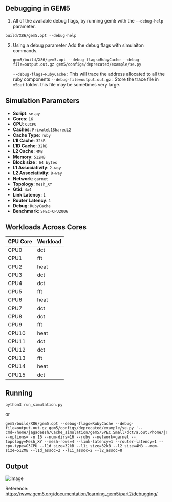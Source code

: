 ## Debugging in GEM5
1) All of the available debug flags, by running gem5 with the `--debug-help` parameter.
 ```
 build/X86/gem5.opt --debug-help
 ```

2) Using a debug parameter
   Add the debug flags with simulaiton commands.
   ```
   gem5/build/X86/gem5.opt --debug-flags=RubyCache --debug-file=output.out.gz gem5/configs/deprecated/example/se.py
   ```
   `--debug-flags=RubyCache` : This will trace the address allocated to all the ruby components
   `--debug-file=output.out.gz` : Store the trace file in `m5out` folder. this file may be sometimes very large.

## Simulation Parameters

- **Script**: `se.py`
- **Cores**: `16`
- **CPU**: `O3CPU`
- **Caches**: `PrivateL1SharedL2`
- **Cache Type**: `ruby`
- **L1I Cache**: `32kB`
- **L1D Cache**: `32kB`
- **L2 Cache**: `4MB`
- **Memory**: `512MB`
- **Block size** : `64 bytes`
- **L1 Associativity**: `2-way`
- **L2 Associativity**: `8-way`
- **Network**: `garnet`
- **Topology**: `Mesh_XY`
- **Gtid**: `4x4`
- **Link Latency**: `1`
- **Router Latency**: `1`
- **Debug**: `RubyCache`
- **Benchmark**: `SPEC-CPU2006`

## Workloads Across Cores

| CPU Core | Workload |
|----------|----------|
| CPU0     | dct      |
| CPU1     | fft      |
| CPU2     | heat     |
| CPU3     | dct      |
| CPU4     | dct      |
| CPU5     | fft      |
| CPU6     | heat     |
| CPU7     | dct      |
| CPU8     | dct      |
| CPU9     | fft      |
| CPU10    | heat     |
| CPU11    | dct      |
| CPU12    | dct      |
| CPU13    | fft      |
| CPU14    | heat     |
| CPU15    | dct      |

## Running

```
python3 run_simulation.py
```
or
```
gem5/build/X86/gem5.opt --debug-flags=RubyCache --debug-file=output.out.gz gem5/configs/deprecated/example/se.py '--cmd=/home/jagadeesh/Cache_simulation/gem5/SPEC.Small/dct/a.out;/home/jagadeesh/Cache_simulation/gem5/SPEC.Small/fft/fft;/home/jagadeesh/Cache_simulation/gem5/SPEC.Small/heat/heat;/home/jagadeesh/Cache_simulation/gem5/SPEC.Small/dct/dct;/home/jagadeesh/Cache_simulation/gem5/SPEC.Small/dct/a.out;/home/jagadeesh/Cache_simulation/gem5/SPEC.Small/fft/fft;/home/jagadeesh/Cache_simulation/gem5/SPEC.Small/heat/heat;/home/jagadeesh/Cache_simulation/gem5/SPEC.Small/dct/dct;/home/jagadeesh/Cache_simulation/gem5/SPEC.Small/dct/a.out;/home/jagadeesh/Cache_simulation/gem5/SPEC.Small/fft/fft;/home/jagadeesh/Cache_simulation/gem5/SPEC.Small/heat/heat;/home/jagadeesh/Cache_simulation/gem5/SPEC.Small/dct/dct;/home/jagadeesh/Cache_simulation/gem5/SPEC.Small/dct/a.out;/home/jagadeesh/Cache_simulation/gem5/SPEC.Small/fft/fft;/home/jagadeesh/Cache_simulation/gem5/SPEC.Small/heat/heat;/home/jagadeesh/Cache_simulation/gem5/SPEC.Small/dct/dct' --options= -n 16 --num-dirs=16 --ruby --network=garnet --topology=Mesh_XY --mesh-rows=4 --link-latency=1 --router-latency=1 --cpu-type=O3CPU --l1d_size=32kB --l1i_size=32kB --l2_size=4MB --mem-size=512MB --l1d_assoc=2 --l1i_assoc=2 --l2_assoc=8
```



## Output
![image](https://github.com/user-attachments/assets/bcfe0e8d-5f9f-4b37-9073-4c66eafcb782)



   
   














Reference: <br>
https://www.gem5.org/documentation/learning_gem5/part2/debugging/
